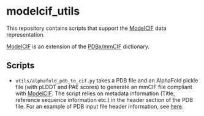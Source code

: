 # modelcif_utils

This repository contains scripts that support the [ModelCIF](https://github.com/ihmwg/ModelCIF) 
data representation. 

[ModelCIF](https://github.com/ihmwg/ModelCIF) is an extension of the [PDBx/mmCIF](http://mmcif.wwpdb.org) 
dictionary. 

## Scripts
 - `utils/alphafold_pdb_to_cif.py` takes a PDB file and an AlphaFold pickle file (with pLDDT and PAE scores) to
   generate an mmCIF file compliant with [ModelCIF](https://github.com/ihmwg/ModelCIF). The script relies
   on metadata information (Title, reference sequence information etc.) in the header section of the PDB file. 
   For an example of PDB input file header information, see [here](utils/P69905_HEADER.pdb). 
